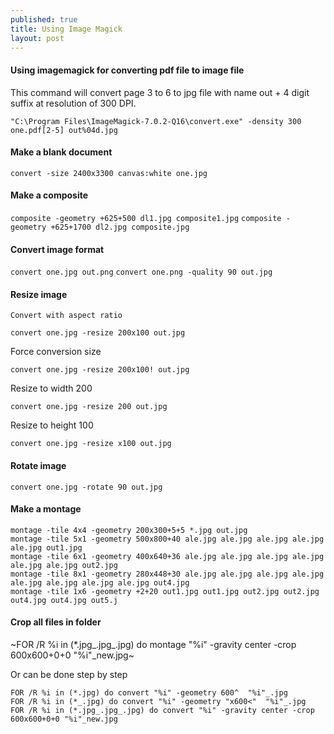 ```yaml
---
published: true
title: Using Image Magick
layout: post
---
```

#### Using imagemagick for converting pdf file to image file

This command will convert page 3 to 6 to jpg file with name out + 4 digit suffix at resolution of 300 DPI.

`"C:\Program Files\ImageMagick-7.0.2-Q16\convert.exe" -density 300 one.pdf[2-5] out%04d.jpg`

#### Make a blank document 

`convert -size 2400x3300 canvas:white one.jpg`

#### Make a composite

`composite -geometry +625+500 dl1.jpg composite1.jpg`
`composite -geometry +625+1700 dl2.jpg composite.jpg`

#### Convert image format

`convert one.jpg out.png`
`convert one.png -quality 90 out.jpg`

#### Resize image

`Convert with aspect ratio`

`convert one.jpg -resize 200x100 out.jpg`

Force conversion size

`convert one.jpg -resize 200x100! out.jpg`

Resize to width 200 

`convert one.jpg -resize 200 out.jpg`

Resize to height 100

`convert one.jpg -resize x100 out.jpg`

#### Rotate image

`convert one.jpg -rotate 90 out.jpg`

#### Make a montage 

~~~~
montage -tile 4x4 -geometry 200x300+5+5 *.jpg out.jpg
montage -tile 5x1 -geometry 500x800+40 ale.jpg ale.jpg ale.jpg ale.jpg ale.jpg out1.jpg
montage -tile 6x1 -geometry 400x640+36 ale.jpg ale.jpg ale.jpg ale.jpg ale.jpg ale.jpg out2.jpg
montage -tile 8x1 -geometry 280x448+30 ale.jpg ale.jpg ale.jpg ale.jpg ale.jpg ale.jpg ale.jpg ale.jpg out4.jpg
montage -tile 1x6 -geometry +2+20 out1.jpg out1.jpg out2.jpg out2.jpg out4.jpg out4.jpg out5.j
~~~~

#### Crop all files in folder

~FOR /R %i in (*.jpg_.jpg_.jpg) do montage "%i" -gravity center -crop 600x600+0+0 "%i"_new.jpg~

Or can be done step by step

~~~~
FOR /R %i in (*.jpg) do convert "%i" -geometry 600^  "%i"_.jpg
FOR /R %i in (*_.jpg) do convert "%i" -geometry "x600<"  "%i"_.jpg
FOR /R %i in (*.jpg_.jpg_.jpg) do convert "%i" -gravity center -crop 600x600+0+0 "%i"_new.jpg
~~~~